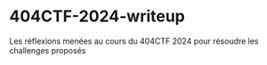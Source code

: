 # 404CTF-2024-writeup
Les réflexions menées au cours du 404CTF 2024 pour résoudre les challenges proposés
